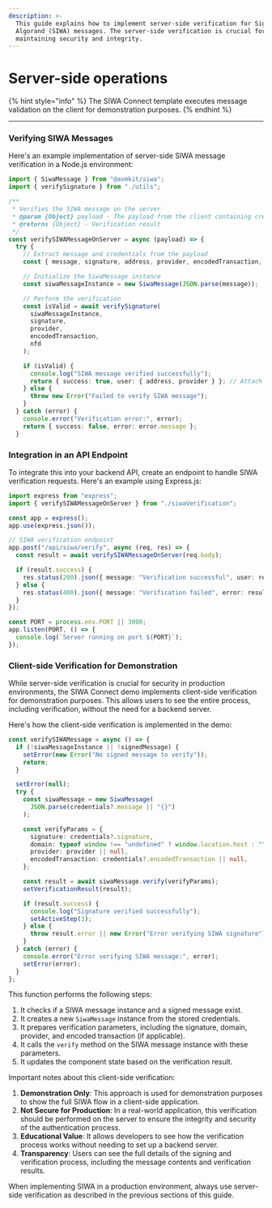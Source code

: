 ```yaml
---
description: >-
  This guide explains how to implement server-side verification for Sign-In with
  Algorand (SIWA) messages. The server-side verification is crucial for
  maintaining security and integrity.
---
```


# Server-side operations

{% hint style="info" %}
The SIWA Connect template executes message validation on the client for demonstration purposes.
{% endhint %}

***

### Verifying SIWA Messages

Here's an example implementation of server-side SIWA message verification in a Node.js environment:

```typescript
import { SiwaMessage } from "@avmkit/siwa";
import { verifySignature } from "./utils";

/**
 * Verifies the SIWA message on the server
 * @param {Object} payload - The payload from the client containing credentials
 * @returns {Object} - Verification result
 */
const verifySIWAMessageOnServer = async (payload) => {
  try {
    // Extract message and credentials from the payload
    const { message, signature, address, provider, encodedTransaction, nfd } = payload;

    // Initialize the SiwaMessage instance
    const siwaMessageInstance = new SiwaMessage(JSON.parse(message));

    // Perform the verification
    const isValid = await verifySignature(
      siwaMessageInstance,
      signature,
      provider,
      encodedTransaction,
      nfd
    );

    if (isValid) {
      console.log("SIWA message verified successfully");
      return { success: true, user: { address, provider } }; // Attach verified user data
    } else {
      throw new Error("Failed to verify SIWA message");
    }
  } catch (error) {
    console.error("Verification error:", error);
    return { success: false, error: error.message };
  }
```

### Integration in an API Endpoint

To integrate this into your backend API, create an endpoint to handle SIWA verification requests. Here's an example using Express.js:

```typescript
import express from "express";
import { verifySIWAMessageOnServer } from "./siwaVerification";

const app = express();
app.use(express.json());

// SIWA verification endpoint
app.post("/api/siwa/verify", async (req, res) => {
  const result = await verifySIWAMessageOnServer(req.body);

  if (result.success) {
    res.status(200).json({ message: "Verification successful", user: result.user });
  } else {
    res.status(400).json({ message: "Verification failed", error: result.error });
  }
});

const PORT = process.env.PORT || 3000;
app.listen(PORT, () => {
  console.log(`Server running on port ${PORT}`);
});
```

### Client-side Verification for Demonstration

While server-side verification is crucial for security in production environments, the SIWA Connect demo implements client-side verification for demonstration purposes. This allows users to see the entire process, including verification, without the need for a backend server.

Here's how the client-side verification is implemented in the demo:

```typescript
const verifySIWAMessage = async () => {
  if (!siwaMessageInstance || !signedMessage) {
    setError(new Error("No signed message to verify"));
    return;
  }

  setError(null);
  try {
    const siwaMessage = new SiwaMessage(
      JSON.parse(credentials?.message || "{}")
    );

    const verifyParams = {
      signature: credentials?.signature,
      domain: typeof window !== "undefined" ? window.location.host : "",
      provider: provider || null,
      encodedTransaction: credentials?.encodedTransaction || null,
    };

    const result = await siwaMessage.verify(verifyParams);
    setVerificationResult(result);

    if (result.success) {
      console.log("Signature verified successfully");
      setActiveStep(3);
    } else {
      throw result.error || new Error("Error verifying SIWA signature");
    }
  } catch (error) {
    console.error("Error verifying SIWA message:", error);
    setError(error);
  }
};
```

This function performs the following steps:

1. It checks if a SIWA message instance and a signed message exist.
2. It creates a new `SiwaMessage` instance from the stored credentials.
3. It prepares verification parameters, including the signature, domain, provider, and encoded transaction (if applicable).
4. It calls the `verify` method on the SIWA message instance with these parameters.
5. It updates the component state based on the verification result.

Important notes about this client-side verification:

1. **Demonstration Only**: This approach is used for demonstration purposes to show the full SIWA flow in a client-side application.
2. **Not Secure for Production**: In a real-world application, this verification should be performed on the server to ensure the integrity and security of the authentication process.
3. **Educational Value**: It allows developers to see how the verification process works without needing to set up a backend server.
4. **Transparency**: Users can see the full details of the signing and verification process, including the message contents and verification results.

When implementing SIWA in a production environment, always use server-side verification as described in the previous sections of this guide.

